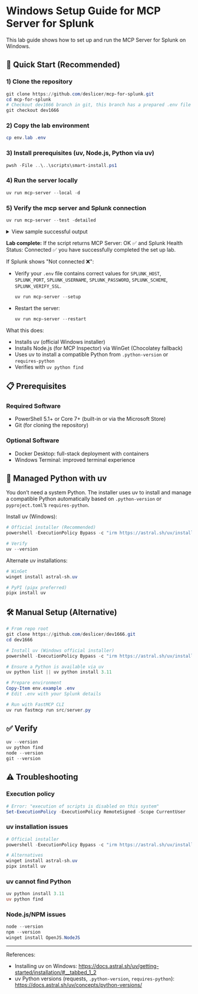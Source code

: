 # Windows Setup Guide for MCP Server for Splunk

This lab guide shows how to set up and run the MCP Server for Splunk on Windows.

## 🚀 Quick Start (Recommended)

### 1) Clone the repository

```powershell
git clone https://github.com/deslicer/mcp-for-splunk.git
cd mcp-for-splunk
# Checkout dev1666 branch in git, this branch has a prepared .env file for you.
git checkout dev1666
```
### 2) Copy the lab environment
```powershell
cp env.lab .env
```

### 3) Install prerequisites (uv, Node.js, Python via uv)
```powershell
pwsh -File ..\..\scripts\smart-install.ps1
```

### 4) Run the server locally

```powershell
uv run mcp-server --local -d
```

### 5) Verify the mcp server and Splunk connection

```powershell
uv run mcp-server --test -detailed
```

<details>
<summary>View sample successful output</summary>

```bash
== MCP Server Check ==
URL: http://0.0.0.0:8003/mcp/
• MCP Server: OK ✅
• Tools: 39 | Resources: 17

-- Splunk Health --
• Status: Connected ✅
• Server: sh-i-0b8d6e25a.deslicer.splunkcloud.com
• Version: 9.3.2411.113
• Source: server_config
```
</details>

**Lab complete:** If the script returns MCP Server: OK ✅ and Splunk Health  Status: Connected ✅ you have successfully completed the set up lab.

If Splunk shows "Not connected ❌":

- Verify your `.env` file contains correct values for `SPLUNK_HOST`, `SPLUNK_PORT`, `SPLUNK_USERNAME`, `SPLUNK_PASSWORD`, `SPLUNK_SCHEME`, `SPLUNK_VERIFY_SSL`.
  ```powershell
  uv run mcp-server --setup
  ```
  
- Restart the server:
  ```powershell
  uv run mcp-server --restart
  ```

What this does:
- Installs uv (official Windows installer)
- Installs Node.js (for MCP Inspector) via WinGet (Chocolatey fallback)
- Uses uv to install a compatible Python from `.python-version` or `requires-python`
- Verifies with `uv python find`

## 📋 Prerequisites

### Required Software
- PowerShell 5.1+ or Core 7+ (built-in or via the Microsoft Store)
- Git (for cloning the repository)

### Optional Software
- Docker Desktop: full-stack deployment with containers
- Windows Terminal: improved terminal experience

## 🧰 Managed Python with uv

You don’t need a system Python. The installer uses uv to install and manage a compatible Python automatically based on `.python-version` or `pyproject.toml`’s `requires-python`.

Install uv (Windows):
```powershell
# Official installer (Recommended)
powershell -ExecutionPolicy Bypass -c "irm https://astral.sh/uv/install.ps1 | iex"

# Verify
uv --version
```

Alternate uv installations:
```powershell
# WinGet
winget install astral-sh.uv

# PyPI (pipx preferred)
pipx install uv
```

## 🛠️ Manual Setup (Alternative)

```powershell
# From repo root
git clone https://github.com/deslicer/dev1666.git
cd dev1666

# Install uv (Windows official installer)
powershell -ExecutionPolicy Bypass -c "irm https://astral.sh/uv/install.ps1 | iex"

# Ensure a Python is available via uv
uv python list || uv python install 3.11

# Prepare environment
Copy-Item env.example .env
# Edit .env with your Splunk details

# Run with FastMCP CLI
uv run fastmcp run src/server.py
```

## ✅ Verify

```powershell
uv --version
uv python find
node --version
git --version
```

## ⚠️ Troubleshooting

### Execution policy
```powershell
# Error: "execution of scripts is disabled on this system"
Set-ExecutionPolicy -ExecutionPolicy RemoteSigned -Scope CurrentUser
```

### uv installation issues
```powershell
# Official installer
powershell -ExecutionPolicy Bypass -c "irm https://astral.sh/uv/install.ps1 | iex"

# Alternatives
winget install astral-sh.uv
pipx install uv
```

### uv cannot find Python
```powershell
uv python install 3.11
uv python find
```

### Node.js/NPM issues
```powershell
node --version
npm --version
winget install OpenJS.NodeJS
```

---

References:
- Installing uv on Windows: https://docs.astral.sh/uv/getting-started/installation/#__tabbed_1_2
- uv Python versions (requests, `.python-version`, `requires-python`): https://docs.astral.sh/uv/concepts/python-versions/
